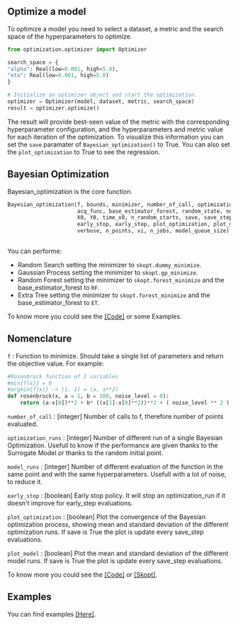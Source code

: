 Optimize a model
----------------

To optimize a model you need to select a dataset, a metric and the search space of the hyperparameters to optimize.

```python
from optimization.optimizer import Optimizer

search_space = {
"alpha": Real(low=0.001, high=5.0),
"eta": Real(low=0.001, high=5.0)
}

# Initialize an optimizer object and start the optimization.
optimizer = Optimizer(model, dataset, metric, search_space)
result = optimizer.optimize()
```

 
The result will provide best-seen value of the metric with the corresponding hyperparameter configuration, and the hyperparameters and metric value for each iteration of the optimization. To visualize this information you can set the `save` paramater of `Bayesian_optimization()` to True. You can also set the `plot_optimization` to True to see the regression.

Bayesian Optimization
---------------------
Bayesian_optimization is the core function.

```python
Bayesian_optimization(f, bounds, minimizer, number_of_call, optimization_runs, model_runs, kernel,
                      acq_func, base_estimator_forest, random_state, noise_level, alpha, kappa,
                      X0, Y0, time_x0, n_random_starts, save, save_step, save_name, save_path,
                      early_stop, early_step, plot_optimization, plot_model, plot_name, log_scale_plot,
                      verbose, n_points, xi, n_jobs, model_queue_size)
                     
```
You can performe:
- Random Search setting the minimizer to `skopt.dummy_minimize`.
- Gaussian Process setting the minimizer to `skopt.gp_minimize`.
- Random Forest setting the minimizer to `skopt.forest_minimize` and the base_estimator_forest to `RF`.
- Extra Tree setting the minimizer to `skopt.forest_minimize` and the base_estimator_forest to `ET`.

To know more you could see the [[Code]](https://github.com/MIND-Lab/topic-modeling-evaluation-framework/blob/8dc4da42061b2e9ffd6ab1e5315614c7accbca2b/optimization/optimizer.py#L206-L365) or some Examples. 

Nomenclature
------------
`f` : Function to minimize. Should take a single list of parameters and return the objective value.
      For example: 
```python
#Rosenbrock function of 2 variables
#min{f(x)} = 0
#argmin{f(x)} -> (1, 1) = (a, a**2)
def rosenbrock(x, a = 1, b = 100, noise_level = 0):
    return (a-x[0])**2 + b* ((x[1]-x[0]**2))**2 + ( noise_level ** 2 ) * np.random.randn()
```

`number_of_call` : [integer] Number of calls to f, therefore number of points evaluated.

`optimization_runs` : [integer] Number of different run of a single Bayesian Optimization. Usefull to know if the performance are given thanks to the Surrogate Model or thanks to the random initial point.

`model_runs` : [integer] Number of different evaluation of the function in the same point and with the same hyperparameters. Usefull with a lot of noise, to reduce it.

`early_stop` : [boolean] Early stop policy. It will stop an optimization_run if it doesn't improve for early_step evaluations.

`plot_optimization` : [boolean] Plot the convergence of the Bayesian optimization process, showing mean and standard deviation of the different optimization runs. If save is True the plot is update every save_step evaluations.

`plot_model` : [boolean] Plot the mean and standard deviation of the different model runs. If save is True the plot is update every save_step evaluations.
            
To know more you could see the [[Code]](https://github.com/MIND-Lab/topic-modeling-evaluation-framework/blob/8dc4da42061b2e9ffd6ab1e5315614c7accbca2b/optimization/optimizer.py#L206-L365) or [[Skopt]](https://scikit-optimize.github.io/stable/index.html). 

Examples
------------
You can find examples [[Here]](https://github.com/MIND-Lab/topic-modeling-evaluation-framework/tree/master/examples).




